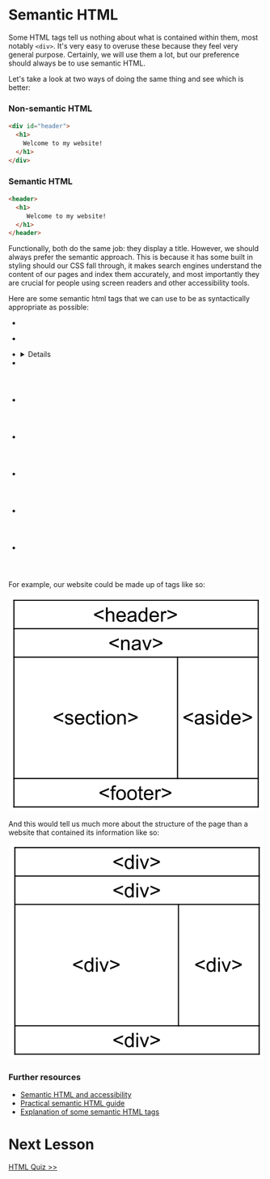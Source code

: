 # Semantic HTML

Some HTML tags tell us nothing about what is contained within them, most notably `<div>`. It's very easy to overuse these because they feel very general purpose. Certainly, we will use them a lot, but our preference should always be to use semantic HTML.

Let's take a look at two ways of doing the same thing and see which is better: 

### Non-semantic HTML
```html
<div id="header">
  <h1>
    Welcome to my website!
  </h1>
</div>
```

### Semantic HTML
```html
<header>
  <h1>
     Welcome to my website!
  </h1>
</header>
```

Functionally, both do the same job: they display a title. However, we should always prefer the semantic approach. This is because it has some built in styling should our CSS fall through, it makes search engines understand the content of our pages and index them accurately, and most importantly they are crucial for people using screen readers and other accessibility tools. 

Here are some semantic html tags that we can use to be as syntactically appropriate as possible:
- <article>
- <aside>
- <details>
- <footer>
- <header>
- <main>
- <nav>
- <section>
- <summary>

For example, our website could be made up of tags like so:

![Semantic Website Example](./images/semantic_website.png)

And this would tell us much more about the structure of the page than a website that contained its information like so:

![Semantic Website Example](./images/non_semantic_website.png)

### Further resources

- [Semantic HTML and accessibility](https://developer.mozilla.org/en-US/docs/Learn/Accessibility/HTML)
- [Practical semantic HTML guide](https://uxdesign.cc/semantic-html-the-foundation-of-web-accessibility-e5bbecad7c17)
- [Explanation of some semantic HTML tags](https://www.w3schools.com/html/html5_semantic_elements.asp)

# Next Lesson
[HTML Quiz >>](./6_html_quiz.md)